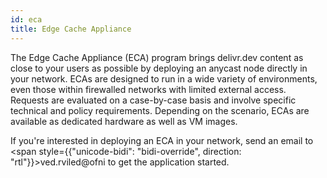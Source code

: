 ```yaml
---
id: eca
title: Edge Cache Appliance
---
```


The Edge Cache Appliance (ECA) program brings delivr.dev content as close to your users as possible by deploying an anycast node directly in your network.
ECAs are designed to run in a wide variety of environments, even those within firewalled networks with limited external access. Requests are evaluated on a case-by-case basis and involve specific technical and policy requirements. Depending on the scenario, ECAs are available as dedicated hardware as well as VM images.

If you're interested in deploying an ECA in your network, send an email to <span style={{"unicode-bidi": "bidi-override", direction: "rtl"}}>ved.rviled@ofni</span> to get the application started.   
